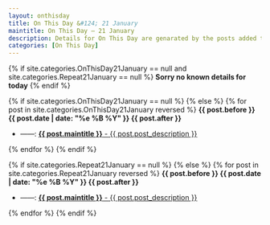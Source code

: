 ```yaml
---
layout: onthisday
title: On This Day &#124; 21 January
maintitle: On This Day — 21 January
description: Details for On This Day are genarated by the posts added to the website so the content is subject to changes/updates over time.
categories: [On This Day]
---
```


{% if site.categories.OnThisDay21January == null and site.categories.Repeat21January == null %}
<strong>Sorry no known details for today</strong>
{% endif %}

{% if site.categories.OnThisDay21January == null %}
{% else %}
{% for post in site.categories.OnThisDay21January reversed %}
<strong>{{ post.before }} {{ post.date | date: "%e %B %Y" }} {{ post.after }}</strong>
<ul>
<li> ——: <a href="{{ post.url }}"><strong>{{ post.maintitle }}</strong> - {{ post.post_description }}</a></li>
</ul>
{% endfor %}
{% endif %}

{% if site.categories.Repeat21January == null %}
{% else %}
{% for post in site.categories.Repeat21January reversed %}
<strong>{{ post.before }} {{ post.date | date: "%e %B %Y" }} {{ post.after }}</strong>
<ul>
<li> ——: <a href="{{ post.url }}"><strong>{{ post.maintitle }}</strong> - {{ post.post_description }}</a></li>
</ul>
{% endfor %}
{% endif %}
